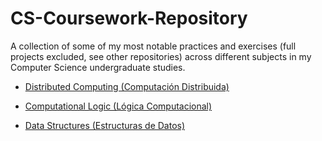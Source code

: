 # CS-Coursework-Repository
A collection of some of my most notable practices and exercises (full projects excluded, see other repositories) across different subjects in my Computer Science undergraduate studies.

* [Distributed Computing (Computación Distribuida)](DistributedComputing)

* [Computational Logic (Lógica Computacional)](ComputationalLogic)

* [Data Structures (Estructuras de Datos)](DataStructures)
